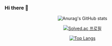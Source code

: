 ### Hi there 👋
<div align=center>
  

![Anurag's GitHub stats](https://github-readme-stats.vercel.app/api?username=lx460&show_icons=true&theme=radical)  
  
[![Solved.ac 프로필](http://mazassumnida.wtf/api/v2/generate_badge?boj=lx460)](https://solved.ac/lx460)
  
[![Top Langs](https://github-readme-stats.vercel.app/api/top-langs/?username=lx460&layout=compact)](https://github.com/lx460)

</div>
<!--
**lx460/lx460** is a ✨ _special_ ✨ repository because its `README.md` (this file) appears on your GitHub profile.

Here are some ideas to get you started:

- 🔭 I’m currently working on ...
- 🌱 I’m currently learning ...
- 👯 I’m looking to collaborate on ...
- 🤔 I’m looking for help with ...
- 💬 Ask me about ...
- 📫 How to reach me: ...
- 😄 Pronouns: ...
- ⚡ Fun fact: ...
-->
